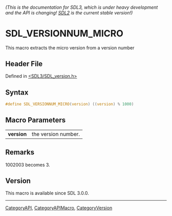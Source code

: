 ###### (This is the documentation for SDL3, which is under heavy development and the API is changing! [SDL2](https://wiki.libsdl.org/SDL2/) is the current stable version!)
# SDL_VERSIONNUM_MICRO

This macro extracts the micro version from a version number

## Header File

Defined in [<SDL3/SDL_version.h>](https://github.com/libsdl-org/SDL/blob/main/include/SDL3/SDL_version.h)

## Syntax

```c
#define SDL_VERSIONNUM_MICRO(version) ((version) % 1000)
```

## Macro Parameters

|                 |                     |
| --------------- | ------------------- |
| **version**     | the version number. |

## Remarks

1002003 becomes 3.

## Version

This macro is available since SDL 3.0.0.

----
[CategoryAPI](CategoryAPI), [CategoryAPIMacro](CategoryAPIMacro), [CategoryVersion](CategoryVersion)

